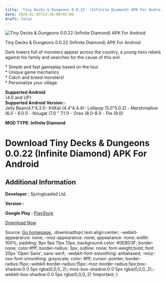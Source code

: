 ```yaml
---
title: 'Tiny Decks & Dungeons 0.0.22  (Infinite Diamond) APK For Android'
date: 2020-01-05T23:56:00+01:00
draft: false
---
```


![Tiny Decks & Dungeons 0.0.22  (Infinite Diamond) APK For Android](https://i1.wp.com/apkhome.net/wp-content/uploads/2020/01/Tiny-Decks-Dungeons-0.0.22--Infinite-Diamond.png "Tiny Decks & Dungeons 0.0.22  (Infinite Diamond) APK For Android")

  

Tiny Decks & Dungeons 0.0.22  (Infinite Diamond) APK For Android

Dark towers full of monsters appear across the country, a young hero rebels against his family and searches for the cause of this evil.

\* Simple and fast gameplay based on the tour  
\* Unique game mechanics  
\* Catch and breed monsters!  
\* Personalize your village

**Supported Android**  
{4.0 and UP}  
**Supported Android Version**:-  
Jelly Bean(4.1"4.3.1)- KitKat (4.4"4.4.4)- Lollipop (5.0"5.0.2) - Marshmallow (6.0 - 6.0.1) - Nougat (7.0 " 7.1.1) - Oreo (8.0-8.1) - Pie (9.0)

**MOD TYPE: Infinite Diamond**

Download Tiny Decks & Dungeons 0.0.22  (Infinite Diamond) APK For Android
=============================================================================

Additional Information
----------------------

**Developer :** Springloaded Ltd.

**Version :**

**Google Play :** [PlayStore](https://play.google.com/store/apps/details?id=com.springloaded.dnd)

  

[Download Now](https://store4app.co/post/tiny-decks-amp-dungeons-0-0-22-od-infinite-diamond-apk-for-android_1578244372)

  
Source: [Go homepage.](https://store4app.co/post/tiny-decks-amp-dungeons-0-0-22-od-infinite-diamond-apk-for-android_1578244372) .downloadtop{ text-align:center; -webkit-appearance: none; -moz-appearance: none; appearance: none; width: 100%; padding: 9px 9px 11px 13px; background-color: #0EBD3F; border: none; color:#fff; border-radius: 3px; outline: none; font-weight;bold; font: 20px 'Open Sans', sans-serif; -webkit-font-smoothing: antialiased; -moz-osx-font-smoothing: grayscale; color: #fff; cursor: pointer; border-radius:15px;-webkit-border-radius:15px;-moz-border-radius:5px;box-shadow:0 0 5px rgba(0,0,0,.2);-moz-box-shadow:0 0 5px rgba(0,0,0,.2);-webkit-box-shadow:0 0 5px rgba(0,0,0,.2) !important; }